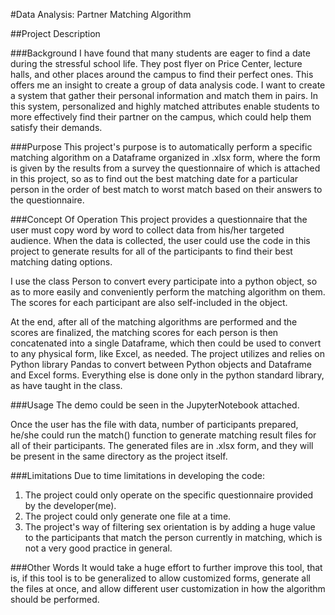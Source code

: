 #Data Analysis: Partner Matching Algorithm

##Project Description

###Background
I have found that many students are eager to find a date during the stressful school life. They post flyer on Price Center, lecture halls, and other places around the campus to find their perfect ones. This offers me an insight to create a group of data analysis code. I want to create a system that gather their personal information and match them in pairs. In this system, personalized and highly matched attributes enable students to more effectively find their partner on the campus, which could help them satisfy their demands.


###Purpose
This project's purpose is to automatically perform a specific matching algorithm on a Dataframe organized in .xlsx form, where the form is given by the results from a survey the questionnaire of which is attached in this project, so as to find out the best matching date for a particular person in the order of best match to worst match based on their answers to the questionnaire. 


###Concept Of Operation
This project provides a questionnaire that the user must copy word by word to collect data from his/her targeted audience. When the data is collected, the user could use the code in this project to generate results for all of the participants to find their best matching dating options.

I use the class Person to convert every participate into a python object, so as to more easily and conveniently perform the matching algorithm on them. The scores for each participant are also self-included in the object.

At the end, after all of the matching algorithms are performed and the scores are finalized, the matching scores for each person is then concatenated into a single Dataframe, which then could be used to convert to any physical form, like Excel, as needed.
The project utilizes and relies on Python library Pandas to convert between Python objects and Dataframe and Excel forms. Everything else is done only in the python standard library, as have taught in the class.


###Usage
The demo could be seen in the JupyterNotebook attached.

Once the user has the file with data, number of participants prepared, he/she could run the match() function to generate matching result files for all of their participants. The generated files are in .xlsx form, and they will be present in the same directory as the project itself.


###Limitations
Due to time limitations in developing the code:

1. The project could only operate on the specific questionnaire provided by the developer(me). 
2. The project could only generate one file at a time.
3. The project's way of filtering sex orientation is by adding a huge value to the participants that match the person currently in matching, which is not a very good practice in general.


###Other Words
It would take a huge effort to further improve this tool, that is, if this tool is to be generalized to allow customized forms, generate all the files at once, and allow different user customization in how the algorithm should be performed. 